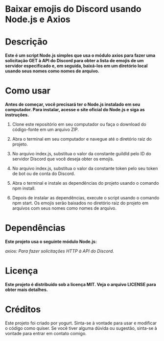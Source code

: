 # Baixar emojis do Discord usando Node.js e Axios


# Descrição

**Este é um script Node.js simples que usa o módulo axios para fazer uma solicitação GET à API do Discord para obter a lista de emojis de um servidor especificado e, em seguida, baixá-los em um diretório local usando seus nomes como nomes de arquivo.**

# Como usar
**Antes de começar, você precisará ter o Node.js instalado em seu computador. Para instalar, acesse o site oficial do Node.js e siga as instruções.**

1. Clone este repositório em seu computador ou faça o download do código-fonte em um arquivo ZIP.

2. Abra o terminal em seu computador e navegue até o diretório raiz do projeto.

3. No arquivo index.js, substitua o valor da constante guildId pelo ID do servidor Discord que você deseja obter os emojis.

4. No arquivo index.js, substitua o valor da constante token pelo seu token de bot ou de conta do Discord.

5. Abra o terminal e instale as dependências do projeto usando o comando npm install.

6. Depois de instalar as dependências, execute o script usando o comando npm start. Os emojis serão baixados no diretório raiz do projeto em arquivos com seus nomes como nomes de arquivo.

# Dependências
**Este projeto usa o seguinte módulo Node.js:**

*axios: Para fazer solicitações HTTP à API do Discord.*

# Licença
**Este projeto é distribuído sob a licença MIT. Veja o arquivo LICENSE para obter mais detalhes.**

# Créditos
Este projeto foi criado por yogurt. Sinta-se à vontade para usar e modificar o código como quiser. Se você tiver alguma dúvida ou sugestão, sinta-se à vontade para entrar em contato comigo.
